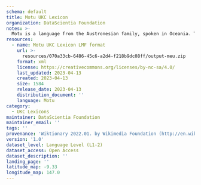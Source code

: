```yaml
---
schema: default
title: Motu UKC Lexicon
organization: DataScientia Foundation
notes: >-
  Motu is a language from the Austronesian family, spoken in Oceania. The UKC Lexicon of Motu is represented as a lexico-semantic network. It consists of words, word senses, synsets, as well as sense-level and synset-level relationships.
resources:
  - name: Motu UKC Lexicon LMF format
    url: >-
      resources/070a33cb-6486-45c6-a2d4-f218b9dc08ff/output-meu.zip
    format: xml
    license: https://creativecommons.org/licenses/by-nc-sa/4.0/
    last_updated: 2023-04-13
    created: 2023-04-13
    size: 1584
    release_date: 2023-04-13
    distribution_document: ''
    language: Motu
category:
  - UKC Lexicons
maintainer: DataScientia Foundation
maintainer_email: ''
tags: ''
provenance: 'Wiktionary 2022.01. by Wikimedia Foundation (http://en.wiktionary.org); Princeton WordNet 2.1 by Princeton University (https://wordnet.princeton.edu)'
version: '1.0'
dataset_level: Language Level (L1-2)
dataset_access: Open Access
dataset_description: ''
landing_page: ''
latitude_map: -9.33
longitude_map: 147.0
---
```

